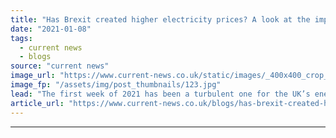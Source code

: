 ```yaml
---
title: "Has Brexit created higher electricity prices? A look at the impact of decoupling from EUphemia"
date: "2021-01-08"
tags: 
  - current news
  - blogs
source: "current news"
image_url: "https://www.current-news.co.uk/static/images/_400x400_crop_center-center/Brexit-pixabay-NC.jpg"
image_fp: "/assets/img/post_thumbnails/123.jpg"
lead: "​The first week of 2021 has been a turbulent one for the UK’s energy market, with price spikes and tight margins keeping traders on their toes."
article_url: "https://www.current-news.co.uk/blogs/has-brexit-created-higher-electricity-prices-a-look-at-the-impact-of-decoupling-from-euphemia?utm_source=rss-feeds&utm_medium=rss&utm_campaign=rss"
---
```


---
